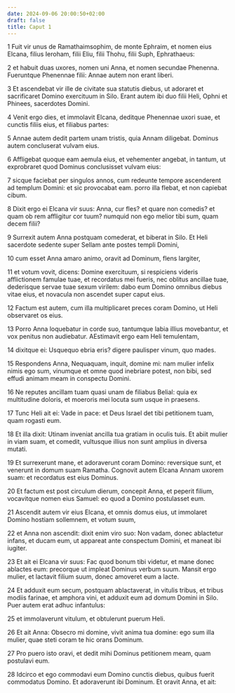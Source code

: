 ```yaml
---
date: 2024-09-06 20:00:50+02:00
draft: false
title: Caput 1
---
```





1 Fuit vir unus de Ramathaimsophim, de monte Ephraim, et nomen eius Elcana, filius Ieroham, filii Eliu, filii Thohu, filii Suph, Ephrathaeus:

2 et habuit duas uxores, nomen uni Anna, et nomen secundae Phenenna. Fueruntque Phenennae filii: Annae autem non erant liberi.

3 Et ascendebat vir ille de civitate sua statutis diebus, ut adoraret et sacrificaret Domino exercituum in Silo. Erant autem ibi duo filii Heli, Ophni et Phinees, sacerdotes Domini.

4 Venit ergo dies, et immolavit Elcana, deditque Phenennae uxori suae, et cunctis filiis eius, et filiabus partes:

5 Annae autem dedit partem unam tristis, quia Annam diligebat. Dominus autem concluserat vulvam eius.

6 Affligebat quoque eam aemula eius, et vehementer angebat, in tantum, ut exprobraret quod Dominus conclusisset vulvam eius:

7 sicque faciebat per singulos annos, cum redeunte tempore ascenderent ad templum Domini: et sic provocabat eam. porro illa flebat, et non capiebat cibum.

8 Dixit ergo ei Elcana vir suus: Anna, cur fles? et quare non comedis? et quam ob rem affligitur cor tuum? numquid non ego melior tibi sum, quam decem filii?

9 Surrexit autem Anna postquam comederat, et biberat in Silo. Et Heli sacerdote sedente super Sellam ante postes templi Domini,

10 cum esset Anna amaro animo, oravit ad Dominum, flens largiter,

11 et votum vovit, dicens: Domine exercituum, si respiciens videris afflictionem famulae tuae, et recordatus mei fueris, nec oblitus ancillae tuae, dederisque servae tuae sexum virilem: dabo eum Domino omnibus diebus vitae eius, et novacula non ascendet super caput eius.

12 Factum est autem, cum illa multiplicaret preces coram Domino, ut Heli observaret os eius.

13 Porro Anna loquebatur in corde suo, tantumque labia illius movebantur, et vox penitus non audiebatur. AEstimavit ergo eam Heli temulentam,

14 dixitque ei: Usquequo ebria eris? digere paulisper vinum, quo mades.

15 Respondens Anna, Nequaquam, inquit, domine mi: nam mulier infelix nimis ego sum, vinumque et omne quod inebriare potest, non bibi, sed effudi animam meam in conspectu Domini.

16 Ne reputes ancillam tuam quasi unam de filiabus Belial: quia ex multitudine doloris, et moeroris mei locuta sum usque in praesens.

17 Tunc Heli ait ei: Vade in pace: et Deus Israel det tibi petitionem tuam, quam rogasti eum.

18 Et illa dixit: Utinam inveniat ancilla tua gratiam in oculis tuis. Et abiit mulier in viam suam, et comedit, vultusque illius non sunt amplius in diversa mutati.

19 Et surrexerunt mane, et adoraverunt coram Domino: reversique sunt, et venerunt in domum suam Ramatha. Cognovit autem Elcana Annam uxorem suam: et recordatus est eius Dominus.

20 Et factum est post circulum dierum, concepit Anna, et peperit filium, vocavitque nomen eius Samuel: eo quod a Domino postulasset eum.

21 Ascendit autem vir eius Elcana, et omnis domus eius, ut immolaret Domino hostiam sollemnem, et votum suum,

22 et Anna non ascendit: dixit enim viro suo: Non vadam, donec ablactetur infans, et ducam eum, ut appareat ante conspectum Domini, et maneat ibi iugiter.

23 Et ait ei Elcana vir suus: Fac quod bonum tibi videtur, et mane donec ablactes eum: precorque ut impleat Dominus verbum suum. Mansit ergo mulier, et lactavit filium suum, donec amoveret eum a lacte.

24 Et adduxit eum secum, postquam ablactaverat, in vitulis tribus, et tribus modiis farinae, et amphora vini, et adduxit eum ad domum Domini in Silo. Puer autem erat adhuc infantulus:

25 et immolaverunt vitulum, et obtulerunt puerum Heli.

26 Et ait Anna: Obsecro mi domine, vivit anima tua domine: ego sum illa mulier, quae steti coram te hic orans Dominum.

27 Pro puero isto oravi, et dedit mihi Dominus petitionem meam, quam postulavi eum.

28 Idcirco et ego commodavi eum Domino cunctis diebus, quibus fuerit commodatus Domino. Et adoraverunt ibi Dominum. Et oravit Anna, et ait:

